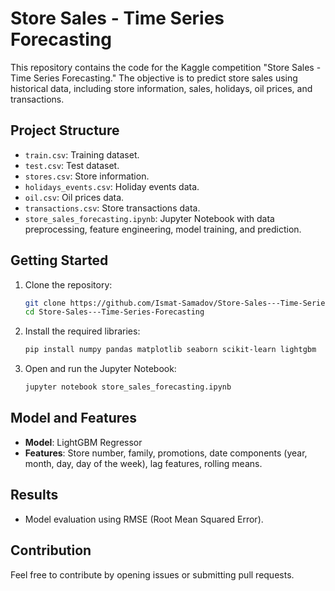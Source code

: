# Store Sales - Time Series Forecasting

This repository contains the code for the Kaggle competition "Store Sales - Time Series Forecasting." The objective is to predict store sales using historical data, including store information, sales, holidays, oil prices, and transactions.

## Project Structure

- `train.csv`: Training dataset.
- `test.csv`: Test dataset.
- `stores.csv`: Store information.
- `holidays_events.csv`: Holiday events data.
- `oil.csv`: Oil prices data.
- `transactions.csv`: Store transactions data.
- `store_sales_forecasting.ipynb`: Jupyter Notebook with data preprocessing, feature engineering, model training, and prediction.

## Getting Started

1. Clone the repository:
   ```bash
   git clone https://github.com/Ismat-Samadov/Store-Sales---Time-Series-Forecasting.git
   cd Store-Sales---Time-Series-Forecasting
   ```

2. Install the required libraries:
   ```bash
   pip install numpy pandas matplotlib seaborn scikit-learn lightgbm
   ```

3. Open and run the Jupyter Notebook:
   ```bash
   jupyter notebook store_sales_forecasting.ipynb
   ```

## Model and Features

- **Model**: LightGBM Regressor
- **Features**: Store number, family, promotions, date components (year, month, day, day of the week), lag features, rolling means.

## Results

- Model evaluation using RMSE (Root Mean Squared Error).

## Contribution

Feel free to contribute by opening issues or submitting pull requests.